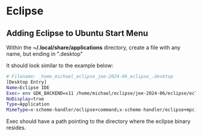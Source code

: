# Eclipse

## Adding Eclipse to Ubuntu Start Menu

Within the **~/.local/share/applications** directory, create a file with any name, but ending in ".desktop"

It should look similar to the example below:

```bash
# Filename: _home_michael_eclipse_jee-2024-06_eclipse_.desktop
[Desktop Entry]
Name=Eclipse IDE
Exec= env GDK_BACKEND=x11 /home/michael/eclipse/jee-2024-06/eclipse/eclipse %u
NoDisplay=true
Type=Application
MimeType=x-scheme-handler/eclipse+command;x-scheme-handler/eclipse+mpc;
```

Exec should have a path pointing to the directory where the eclipse binary resides.